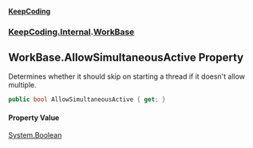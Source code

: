 #### [KeepCoding](index.md 'index')
### [KeepCoding.Internal](KeepCoding.Internal.md 'KeepCoding.Internal').[WorkBase](WorkBase.md 'KeepCoding.Internal.WorkBase')
## WorkBase.AllowSimultaneousActive Property
Determines whether it should skip on starting a thread if it doesn't allow multiple.  
```csharp
public bool AllowSimultaneousActive { get; }
```
#### Property Value
[System.Boolean](https://docs.microsoft.com/en-us/dotnet/api/System.Boolean 'System.Boolean')
